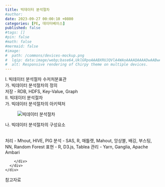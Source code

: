 ```yaml
---
title: 빅데이터 분석절차
#author: 
date: 2023-09-27 00:00:10 +0800
categories: [PE, 데이터베이스]
published: false
#tags: []
#pin: false
#math: false
#mermaid: false
#image:
#  path: /commons/devices-mockup.png
#  lqip: data:image/webp;base64,UklGRpoAAABXRUJQVlA4WAoAAAAQAAAADwAABwAAQUxQSDIAAAARL0AmbZurmr57yyIiqE8oiG0bejIYEQTgqiDA9vqnsUSI6H+oAERp2HZ65qP/VIAWAFZQOCBCAAAA8AEAnQEqEAAIAAVAfCWkAALp8sF8rgRgAP7o9FDvMCkMde9PK7euH5M1m6VWoDXf2FkP3BqV0ZYbO6NA/VFIAAAA
#  alt: Responsive rendering of Chirpy theme on multiple devices.
---
```


<div class="post-wrap">
  <div class="para">
    <div class="para-title">
      I. 빅데이터 분석절차 수저처분표관
    </div>
    <div class="para-cntnt">
      <div class="para">
        <div class="para-title">
          가. 빅데이터 분석절차의 정의
        </div>
        <div class="para-cntnt">
            저장 - RDB, HDFS, Key-Value, Graph
        </div>
      </div>
    </div>
  </div>
  
  <div class="para">
    <div class="para-title">
      II. 빅데이터 분석절차
    </div>
    <div class="para-cntnt">
      <div class="para">
        <div class="para-title">
          가. 빅데이터 분석절차의 아키텍처
        </div>
        <div class="para-cntnt">
          <figure class="post-figure">
            <img src="/assets/img/posts/빅데이터-분석절차.png" alt="빅데이터 분석절차">
<!--            <figcaption>Source: Unveiling the Metaverse: Exploring Emerging Trends, Multifaceted Perspectives, and Future Challenges</figcaption>-->
          </figure>
        </div>
      </div>
      <div class="para">
        <div class="para-title">
          나. 빅데이터 분석절차의 구성요소
        </div>
        <div class="para-cntnt">
          <table class="post-table">
          </table>
            처리 - Mhout, HIVE, PIG
  분석 - SAS, R, 매틀랫, Mahout,  앙상블, 배깅, 부스팅, NN, Random Forest
  표현 - R, D3.js, Tablea
  관리 - Yarn, Ganglia, Apache Ambari

        </div>
      </div>
    </div>
  </div>

  <div class="refr-wrap">
    <div class="refr-title">
        참고자료
    </div>
    <ol class="refr-list">
    <!--    <li>(나현식, 최대선) <a target="_blank" href="https://scienceon.kisti.re.kr/commons/util/originalView.do?cn=JAKO202225948430499&oCn=JAKO202225948430499&dbt=JAKO&journal=NJOU00291864">메타버스 보안 위협 요소 및 대응 방안 검토</a></li>-->
    <!--    <li>(M. Uddin, S. Manickam, H. Ullah, M. Obaidat and A. Dandoush) <a target="_blank" href="https://ieeexplore.ieee.org/abstract/document/10138386">Unveiling the Metaverse: Exploring Emerging Trends, Multifaceted Perspectives, and Future Challenges</a></li>-->
    </ol>
  </div>
</div>
